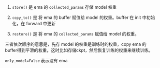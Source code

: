 1. `store()` 是 ema 的 `collected_params` 存储 model 权重

2. `copy_to()` 是 将 ema 的 buffer 赋值给 model 的权重。buffer 在 init 中初始化，在 forward 中更新

3. `restore()` 是 将 ema 的 `collected_params` 赋值给 model 的权重。

三者依次顺序的意思是，先存 model 的权重是训练时的权重，copy ema 的buffer得到平滑的权重，这时比如存储ckpt，然后恢复训练的权重来继续训练。



`only_model=False` 表示没有 ema
